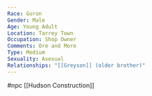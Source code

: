 ```yaml
---
Race: Goron
Gender: Male
Age: Young Adult
Location: Tarrey Town
Occupation: Shop Owner
Comments: Ore and More
Type: Medium
Sexuality: Asexual
Relationships: "[[Greyson]] (older brother)"
---
```

#npc [[Hudson Construction]]

